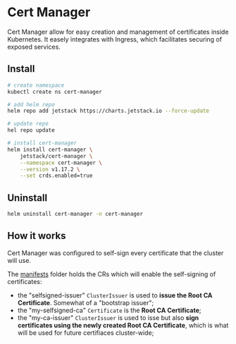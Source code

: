 # Cert Manager

Cert Manager allow for easy creation and management of certificates inside Kubernetes.
It easely integrates with Ingress, which facilitates securing of exposed services.

## Install

```bash
# create namespace
kubectl create ns cert-manager

# add helm repo
helm repo add jetstack https://charts.jetstack.io --force-update

# update repo
hel repo update

# install cert-manager
helm install cert-manager \
    jetstack/cert-manager \
    --namespace cert-manager \
    --version v1.17.2 \
    --set crds.enabled=true
```

## Uninstall

```bash
helm uninstall cert-manager -n cert-manager
```

## How it works

Cert Manager was configured to self-sign every certificate that the cluster will use.

The [manifests](/helm/cert-manager/manifests/) folder holds the CRs which will enable the self-signing of certificates:

- the "selfsigned-issuer" `ClusterIssuer` is used to **issue the Root CA Certificate**. Somewhat of a "bootstrap issuer";
- the "my-selfsigned-ca" `Certificate` is the **Root CA Certificate**;
- the "my-ca-issuer" `ClusterIssuer` is used to isse but also **sign certificates using the newly created Root CA Certificate**, which is what will be used for future certifiaces cluster-wide;
